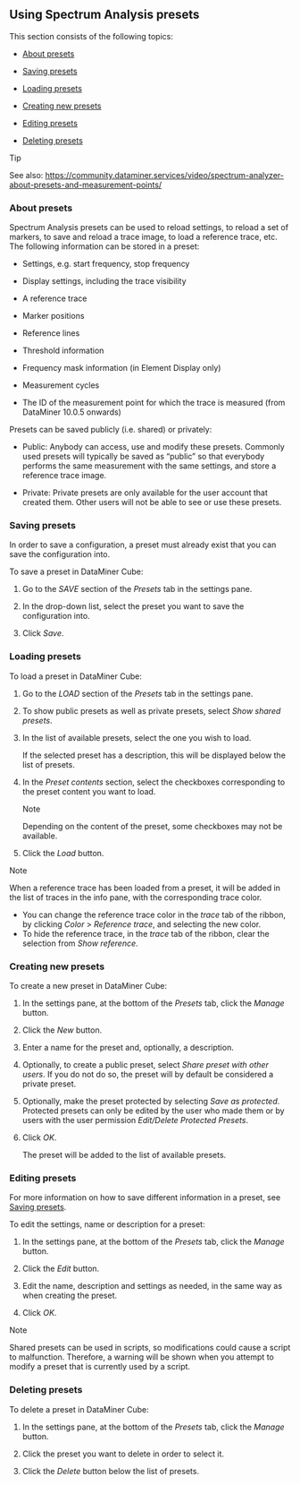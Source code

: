 ## Using Spectrum Analysis presets

This section consists of the following topics:

- [About presets](#about-presets)

- [Saving presets](#saving-presets)

- [Loading presets](#loading-presets)

- [Creating new presets](#creating-new-presets)

- [Editing presets](#editing-presets)

- [Deleting presets](#deleting-presets)

> [!TIP]
> See also:
> <https://community.dataminer.services/video/spectrum-analyzer-about-presets-and-measurement-points/>

### About presets

Spectrum Analysis presets can be used to reload settings, to reload a set of markers, to save and reload a trace image, to load a reference trace, etc. The following information can be stored in a preset:

- Settings, e.g. start frequency, stop frequency

- Display settings, including the trace visibility

- A reference trace

- Marker positions

- Reference lines

- Threshold information

- Frequency mask information (in Element Display only)

- Measurement cycles

- The ID of the measurement point for which the trace is measured (from DataMiner 10.0.5 onwards)

Presets can be saved publicly (i.e. shared) or privately:

- Public: Anybody can access, use and modify these presets. Commonly used presets will typically be saved as “public” so that everybody performs the same measurement with the same settings, and store a reference trace image.

- Private: Private presets are only available for the user account that created them. Other users will not be able to see or use these presets.

### Saving presets

In order to save a configuration, a preset must already exist that you can save the configuration into.

To save a preset in DataMiner Cube:

1. Go to the *SAVE* section of the *Presets* tab in the settings pane.

2. In the drop-down list, select the preset you want to save the configuration into.

3. Click *Save*.

### Loading presets

To load a preset in DataMiner Cube:

1. Go to the *LOAD* section of the *Presets* tab in the settings pane.

2. To show public presets as well as private presets, select *Show shared presets*.

3. In the list of available presets, select the one you wish to load.

    If the selected preset has a description, this will be displayed below the list of presets.

4. In the *Preset contents* section, select the checkboxes corresponding to the preset content you want to load.

    > [!NOTE]
    > Depending on the content of the preset, some checkboxes may not be available.

5. Click the *Load* button.

> [!NOTE]
> When a reference trace has been loaded from a preset, it will be added in the list of traces in the info pane, with the corresponding trace color.
> - You can change the reference trace color in the *trace* tab of the ribbon, by clicking *Color* > *Reference trace*, and selecting the new color.
> - To hide the reference trace, in the *trace* tab of the ribbon, clear the selection from *Show reference*.

### Creating new presets

To create a new preset in DataMiner Cube:

1. In the settings pane, at the bottom of the *Presets* tab, click the *Manage* button.

2. Click the *New* button.

3. Enter a name for the preset and, optionally, a description.

4. Optionally, to create a public preset, select *Share preset with other users*. If you do not do so, the preset will by default be considered a private preset.

5. Optionally, make the preset protected by selecting *Save as protected*. Protected presets can only be edited by the user who made them or by users with the user permission *Edit/Delete Protected Presets*.

6. Click *OK*.

    The preset will be added to the list of available presets.

### Editing presets

For more information on how to save different information in a preset, see [Saving presets](#saving-presets).

To edit the settings, name or description for a preset:

1. In the settings pane, at the bottom of the *Presets* tab, click the *Manage* button.

2. Click the *Edit* button.

3. Edit the name, description and settings as needed, in the same way as when creating the preset.

4. Click *OK*.

> [!NOTE]
> Shared presets can be used in scripts, so modifications could cause a script to malfunction. Therefore, a warning will be shown when you attempt to modify a preset that is currently used by a script.

### Deleting presets

To delete a preset in DataMiner Cube:

1. In the settings pane, at the bottom of the *Presets* tab, click the *Manage* button.

2. Click the preset you want to delete in order to select it.

3. Click the *Delete* button below the list of presets.
